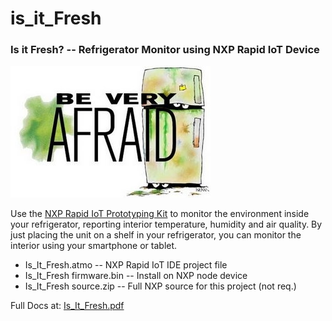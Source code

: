 # is_it_Fresh
### Is it Fresh? -- Refrigerator Monitor using NXP Rapid IoT Device
![Is It Fresh](/beafraid.jpg)

Use the [NXP Rapid IoT Prototyping Kit](https://www.nxp.com/support/developer-resources/rapid-prototyping/nxp-rapid-iot-prototyping-kit:IOT-PROTOTYPING) to monitor the environment inside your refrigerator, reporting interior temperature, humidity and air quality. By just placing the unit on a shelf in your refrigerator, you can monitor the interior using your smartphone or tablet. 

+ Is_It_Fresh.atmo -- NXP Rapid IoT IDE project file
+ Is_It_Fresh firmware.bin -- Install on NXP node device
+ Is_It_Fresh source.zip -- Full NXP source for this project (not req.)

Full Docs at:
[Is_It_Fresh.pdf](/Is_It_Fresh.pdf)

